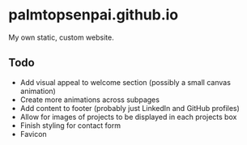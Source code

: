 # palmtopsenpai.github.io
My own static, custom website.

## Todo
* Add visual appeal to welcome section (possibly a small canvas animation)
* Create more animations across subpages
* Add content to footer (probably just LinkedIn and GitHub profiles)
* Allow for images of projects to be displayed in each projects box
* Finish styling for contact form
* Favicon
